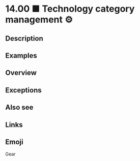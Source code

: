 # 14.00 ■ Technology category management ⚙️

## Description

## Examples

## Overview

## Exceptions

## Also see


## Links

## Emoji

Gear
